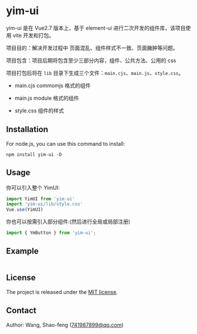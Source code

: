 # yim-ui

yim-ui 是在 Vue2.7 版本上，基于 element-ui 进行二次开发的组件库，该项目使用 vite 开发和打包。

项目目的：解决开发过程中 页面混乱、组件样式不一致、页面臃肿等问题。

项目包含：项目后期将包含至少三部分内容，组件、公共方法、公用的 css

项目打包后将在 `lib` 目录下生成三个文件：`main.cjs`、`main.js`、`style.css`。

- main.cjs commomjs 格式的组件

- main.js module 格式的组件

- style.css 组件的样式

## Installation

For node.js, you can use this command to install:

    npm install yim-ui -D

## Usage

你可以引入整个 YimUI:

```JavaScript
import YimUI from 'yim-ui'
import 'yim-ui/lib/style.css'
Vue.use(YimUI)
```

你也可以按需引入部分组件:(然后进行全局或局部注册)

```JavaScript
import { YmButton } from 'yim-ui';
```

## Example

```JavaScript

```

## License

The project is released under the [MIT license](http://www.opensource.org/licenses/MIT).

## Contact

Author: Wang, Shao-feng (741987899@qq.com)
